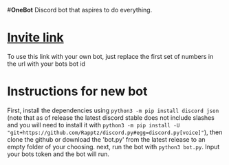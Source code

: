 #**OneBot**
Discord bot that aspires to do everything.

# [Invite link](https://discord.com/oauth2/authorize?client_id=863282370319876127&permissions=8&scope=bot%20applications.commands)
To use this link with your own bot, just replace the first set of numbers in the url with your bots bot id

# **Instructions for new bot**
First, install the dependencies using `python3 -m pip install discord json` (note that as of release the latest discord stable does not include slashes and you will need to install it with `python3 -m pip install -U "git+https://github.com/Rapptz/discord.py#egg=discord.py[voice]"`), then clone the github or download the 'bot.py' from the latest release to an empty folder of your choosing. next, run the bot with `python3 bot.py`. Input your bots token and the bot will run. 
